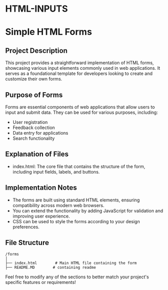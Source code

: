 # HTML-INPUTS
# Simple HTML Forms
## Project Description
This project provides a straightforward implementation of HTML forms, showcasing various input elements commonly used in web applications. It serves as a foundational template for developers looking to create and customize their own forms.
## Purpose of Forms
Forms are essential components of web applications that allow users to input and submit data. They can be used for various purposes, including:

- User registration
- Feedback collection
- Data entry for applications
- Search functionality
## Explanation of Files
- index.html: The core file that contains the structure of the form, including input fields, labels, and buttons.

## Implementation Notes
- The forms are built using standard HTML elements, ensuring compatibility across modern web browsers.
- You can extend the functionality by adding JavaScript for validation and improving user experience.
- CSS can be used to style the forms according to your design preferences.
## File Structure 
```
/forms
│
├── index.html        # Main HTML file containing the form
├── README.MD        # containing readme
```
Feel free to modify any of the sections to better match your project's specific features or requirements!
